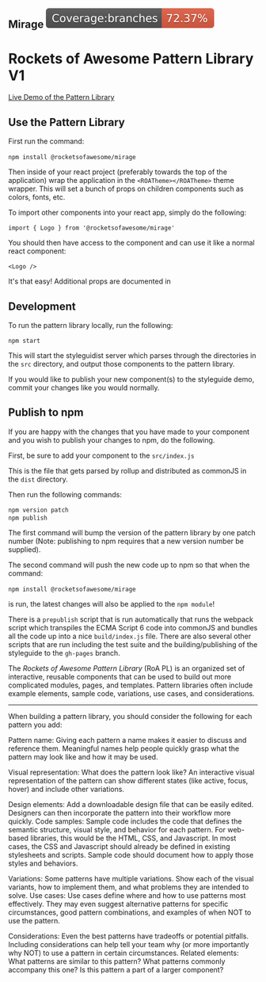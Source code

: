 Mirage ![Branches](/coverage/badge-branches.svg)
---

# Rockets of Awesome Pattern Library V1

[Live Demo of the Pattern Library](https://rocketsofawesome.github.io/mirage/)

## Use the Pattern Library

First run the command:

`npm install @rocketsofawesome/mirage`

Then inside of your react project (preferably towards the top of the application) wrap the application in the `<ROATheme></ROATheme>` theme wrapper. This will set a bunch of props on children components such as colors, fonts, etc.

To import other components into your react app, simply do the following:

```
import { Logo } from '@rocketsofawesome/mirage'
```

You should then have access to the component and can use it like a normal react component:

```
<Logo />
```

It's that easy! Additional props are documented in

## Development

To run the pattern library locally, run the following:

```
npm start
```

This will start the styleguidist server which parses through the directories in the `src` directory, and output those components to the pattern library.

If you would like to publish your new component(s) to the styleguide demo, commit your changes like you would normally.

## Publish to npm

If you are happy with the changes that you have made to your component and you wish to publish your changes to npm, do the following.

First, be sure to add your component to the `src/index.js`

This is the file that gets parsed by rollup and distributed as commonJS in the `dist` directory.

Then run the following commands:
```
npm version patch
npm publish
```

The first command will bump the version of the pattern library by one patch number (Note: publishing to npm requires that a new version number be supplied).

The second command will push the new code up to npm so that when the command:

`npm install @rocketsofawesome/mirage`

is run, the latest changes will also be applied to the `npm module`!

There is a `prepublish` script that is run automatically that runs the webpack script which transpiles the ECMA Script 6 code into commonJS and bundles all the code up into a nice `build/index.js` file. There are also several other scripts that are run including the test suite and the building/publishing of the styleguide to the `gh-pages` branch.

The _Rockets of Awesome Pattern Library_ (RoA PL) is an organized set of interactive, reusable components that can be used to build out more complicated modules, pages, and templates. Pattern libraries often include example elements, sample code, variations, use cases, and considerations.
***
When building a pattern library, you should consider the following for each pattern you add:

Pattern name: Giving each pattern a name makes it easier to discuss and reference them. Meaningful names help people quickly grasp what the pattern may look like and how it may be used.

Visual representation: What does the pattern look like? An interactive visual representation of the pattern can show different states (like active, focus, hover) and include other variations.

Design elements: Add a downloadable design file that can be easily edited. Designers can then incorporate the pattern into their workflow more quickly. Code samples: Sample code includes the code that defines the semantic structure, visual style, and behavior for each pattern. For web-based libraries, this would be the HTML, CSS, and Javascript. In most cases, the CSS and Javascript should
already be defined in existing stylesheets and scripts. Sample code should document how to apply those styles and behaviors.

Variations: Some patterns have multiple variations. Show each of the visual variants, how to implement them, and what problems they are intended to solve. Use cases: Use cases define where and how to use patterns most effectively. They may even suggest alternative patterns for specific circumstances, good pattern combinations, and examples of when NOT to use the pattern.

Considerations: Even the best patterns have tradeoffs or potential pitfalls. Including considerations can help tell your team why (or more importantly why NOT) to use a pattern in certain circumstances. Related elements: What patterns are similar to this pattern? What patterns commonly accompany this one? Is this pattern a part of a larger component?
